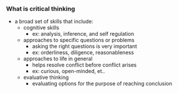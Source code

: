 
### What is critical thinking 
- a broad set of skills that include:
	- cognitive skills 
		- ex: analysis, inference, and self regulation
	- approaches to specific questions or problems 
		- asking the right questions is very important
		- ex: orderliness, diligence, reasonableness
	- approaches to life in general 
		- helps resolve conflict before conflict arises 
		- ex: curious, open-minded, et.. 
	- evaluative thinking 
		- evaluating options for the purpose of reaching conclusion